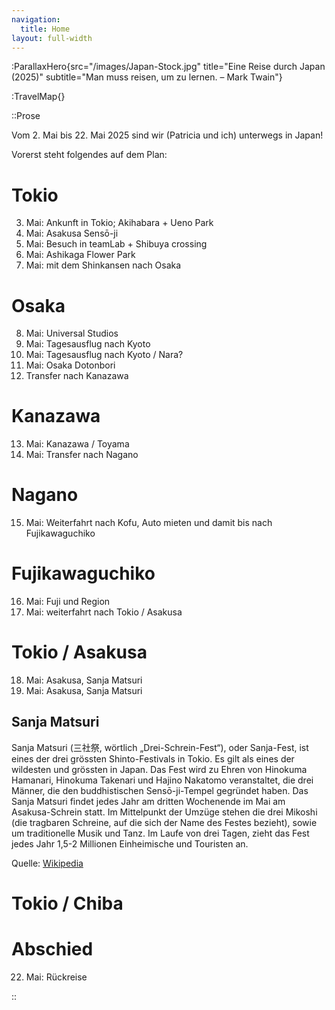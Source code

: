 ```yaml
---
navigation:
  title: Home
layout: full-width
---
```


:ParallaxHero{src="/images/Japan-Stock.jpg" title="Eine Reise durch Japan (2025)" subtitle="Man muss reisen, um zu lernen. – Mark Twain"}

:TravelMap{}

::Prose

Vom 2. Mai bis 22. Mai 2025 sind wir (Patricia und ich) unterwegs in Japan!

Vorerst steht folgendes auf dem Plan:

# Tokio

3. Mai: Ankunft in Tokio; Akihabara + Ueno Park
4. Mai: Asakusa Sensō-ji
5. Mai: Besuch in teamLab + Shibuya crossing
6. Mai: Ashikaga Flower Park
7. Mai: mit dem Shinkansen nach Osaka

# Osaka

8. Mai: Universal Studios
9. Mai: Tagesausflug nach Kyoto
10. Mai: Tagesausflug nach Kyoto / Nara?
11. Mai: Osaka Dotonbori
12. Transfer nach Kanazawa

# Kanazawa

13. Mai: Kanazawa / Toyama
14. Mai: Transfer nach Nagano

# Nagano

15. Mai: Weiterfahrt nach Kofu, Auto mieten und damit bis nach Fujikawaguchiko

# Fujikawaguchiko

16. Mai: Fuji und Region
17. Mai: weiterfahrt nach Tokio / Asakusa

# Tokio / Asakusa

18. Mai: Asakusa, Sanja Matsuri
19. Mai: Asakusa, Sanja Matsuri

## Sanja Matsuri

Sanja Matsuri (三社祭, wörtlich „Drei-Schrein-Fest“), oder Sanja-Fest,
ist eines der drei grössten Shinto-Festivals in Tokio.
Es gilt als eines der wildesten und grössten in Japan.
Das Fest wird zu Ehren von Hinokuma Hamanari, Hinokuma Takenari und Hajino Nakatomo veranstaltet,
die drei Männer, die den buddhistischen Sensō-ji-Tempel gegründet haben.
Das Sanja Matsuri findet jedes Jahr am dritten Wochenende im Mai am Asakusa-Schrein statt.
Im Mittelpunkt der Umzüge stehen die drei Mikoshi (die tragbaren Schreine, auf die sich der Name des Festes bezieht),
sowie um traditionelle Musik und Tanz. Im Laufe von drei Tagen,
zieht das Fest jedes Jahr 1,5-2 Millionen Einheimische und Touristen an.

Quelle: [Wikipedia](https://en.wikipedia.org/wiki/Sanja_Matsuri)


# Tokio / Chiba

# Abschied

22. Mai: Rückreise

::
